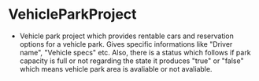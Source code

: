 ﻿# VehicleParkProject
- Vehicle park project which provides rentable cars and reservation options for a vehicle park. Gives specific informations like "Driver name", "Vehicle specs" etc. Also, there is a status which follows if park capacity is full or not regarding the state it produces "true" or "false" which means vehicle park area is avaliable or not avaliable.
